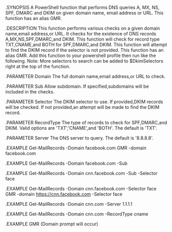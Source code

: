 .SYNOPSIS
A PowerShell function that performs DNS queries A, MX, NS, SPF, DMARC and DKIM on given domain name, email address or URL. This function has an alias GMR.

.DESCRIPTION
This function performs various checks on a given domain name,email address,or URL. It checks for the existence of DNS records A,MX,NS,SPF,DMARC,and DKIM.
This function will check for record type TXT,CNAME,and BOTH for SPF,DMARC,and DKIM.
This function will attempt to find the DKIM record if the selector is not provided.
This function has an alias GMR.
Add this function to your powershell profile then run like the following.
Note: More selectors to search can be added to $DkimSelectors right at the top of the function.

.PARAMETER Domain
The full domain name,email address,or URL to check.

.PARAMETER Sub
Allow subdomain. If specified,subdomains will be included in the checks.

.PARAMETER Selector
The DKIM selector to use. If provided,DKIM records will be checked. If not provided,an attempt will be made to find the DKIM record.

.PARAMETER RecordType
The type of records to check for SPF,DMARC,and DKIM. Valid options are 'TXT','CNAME',and 'BOTH'. The default is 'TXT'.

.PARAMETER Server
The DNS server to query. The default is '8.8.8.8'.

.EXAMPLE
Get-MailRecords -Domain facebook.com
GMR -domain facebook.com

.EXAMPLE
Get-MailRecords -Domain facebook.com -Sub

.EXAMPLE
Get-MailRecords -Domain cnn.facebook.com -Sub -Selector face

.EXAMPLE
Get-MailRecords -Domain cnn.facebook.com -Selector face
GMR -domain https://cnn.facebook.com -Selector face

.EXAMPLE
Get-MailRecords -Domain cnn.com -Server 1.1.1.1

.EXAMPLE
Get-MailRecords -Domain cnn.com -RecordType cname

.EXAMPLE
GMR (Domain prompt will occur)
